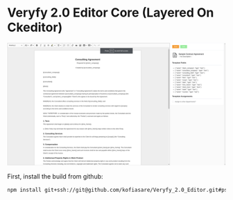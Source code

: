 # Veryfy 2.0 Editor Core (Layered On Ckeditor)

![Veryfy 2.0 Editor Core](sample/editor.png)

First, install the build from github:

```bash
npm install git+ssh://git@github.com/kofiasare/Veryfy_2.0_Editor.git#psynthax_master
```
